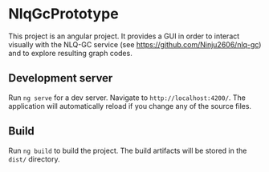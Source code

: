 # NlqGcPrototype

This project is an angular project. It provides a GUI in order to interact visually with the NLQ-GC service (see https://github.com/Ninju2606/nlq-gc) and to explore resulting graph codes. 

## Development server

Run `ng serve` for a dev server. Navigate to `http://localhost:4200/`. The application will automatically reload if you change any of the source files.

## Build

Run `ng build` to build the project. The build artifacts will be stored in the `dist/` directory.
